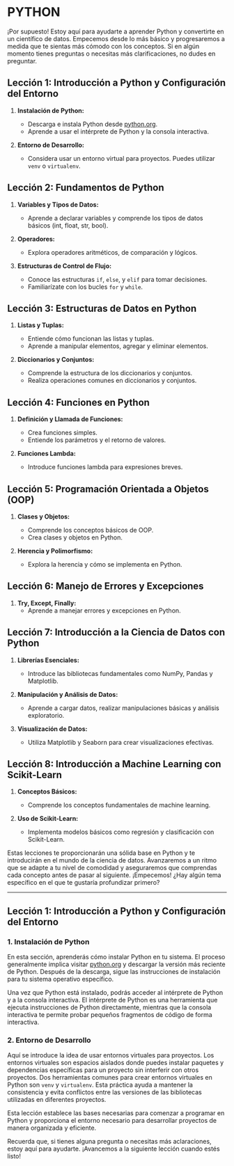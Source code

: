 # PYTHON

¡Por supuesto! Estoy aquí para ayudarte a aprender Python y convertirte en un científico de datos. Empecemos desde lo más básico y progresaremos a medida que te sientas más cómodo con los conceptos. Si en algún momento tienes preguntas o necesitas más clarificaciones, no dudes en preguntar.

## Lección 1: Introducción a Python y Configuración del Entorno

1. **Instalación de Python:**
   - Descarga e instala Python desde [python.org](https://www.python.org/).
   - Aprende a usar el intérprete de Python y la consola interactiva.

2. **Entorno de Desarrollo:**
   - Considera usar un entorno virtual para proyectos. Puedes utilizar `venv` o `virtualenv`.

## Lección 2: Fundamentos de Python

1. **Variables y Tipos de Datos:**
   - Aprende a declarar variables y comprende los tipos de datos básicos (int, float, str, bool).

2. **Operadores:**
   - Explora operadores aritméticos, de comparación y lógicos.

3. **Estructuras de Control de Flujo:**
   - Conoce las estructuras `if`, `else`, y `elif` para tomar decisiones.
   - Familiarízate con los bucles `for` y `while`.

## Lección 3: Estructuras de Datos en Python

1. **Listas y Tuplas:**
   - Entiende cómo funcionan las listas y tuplas.
   - Aprende a manipular elementos, agregar y eliminar elementos.

2. **Diccionarios y Conjuntos:**
   - Comprende la estructura de los diccionarios y conjuntos.
   - Realiza operaciones comunes en diccionarios y conjuntos.

## Lección 4: Funciones en Python

1. **Definición y Llamada de Funciones:**
   - Crea funciones simples.
   - Entiende los parámetros y el retorno de valores.

2. **Funciones Lambda:**
   - Introduce funciones lambda para expresiones breves.

## Lección 5: Programación Orientada a Objetos (OOP)

1. **Clases y Objetos:**
   - Comprende los conceptos básicos de OOP.
   - Crea clases y objetos en Python.

2. **Herencia y Polimorfismo:**
   - Explora la herencia y cómo se implementa en Python.

## Lección 6: Manejo de Errores y Excepciones

1. **Try, Except, Finally:**
   - Aprende a manejar errores y excepciones en Python.

## Lección 7: Introducción a la Ciencia de Datos con Python

1. **Librerías Esenciales:**
   - Introduce las bibliotecas fundamentales como NumPy, Pandas y Matplotlib.

2. **Manipulación y Análisis de Datos:**
   - Aprende a cargar datos, realizar manipulaciones básicas y análisis exploratorio.

3. **Visualización de Datos:**
   - Utiliza Matplotlib y Seaborn para crear visualizaciones efectivas.

## Lección 8: Introducción a Machine Learning con Scikit-Learn

1. **Conceptos Básicos:**
   - Comprende los conceptos fundamentales de machine learning.

2. **Uso de Scikit-Learn:**
   - Implementa modelos básicos como regresión y clasificación con Scikit-Learn.

Estas lecciones te proporcionarán una sólida base en Python y te introducirán en el mundo de la ciencia de datos. Avanzaremos a un ritmo que se adapte a tu nivel de comodidad y aseguraremos que comprendas cada concepto antes de pasar al siguiente. ¡Empecemos! ¿Hay algún tema específico en el que te gustaría profundizar primero?

---

## Lección 1: Introducción a Python y Configuración del Entorno

### 1. Instalación de Python

En esta sección, aprenderás cómo instalar Python en tu sistema. El proceso generalmente implica visitar [python.org](https://www.python.org/) y descargar la versión más reciente de Python. Después de la descarga, sigue las instrucciones de instalación para tu sistema operativo específico.

Una vez que Python está instalado, podrás acceder al intérprete de Python y a la consola interactiva. El intérprete de Python es una herramienta que ejecuta instrucciones de Python directamente, mientras que la consola interactiva te permite probar pequeños fragmentos de código de forma interactiva.

### 2. Entorno de Desarrollo

Aquí se introduce la idea de usar entornos virtuales para proyectos. Los entornos virtuales son espacios aislados donde puedes instalar paquetes y dependencias específicas para un proyecto sin interferir con otros proyectos. Dos herramientas comunes para crear entornos virtuales en Python son `venv` y `virtualenv`. Esta práctica ayuda a mantener la consistencia y evita conflictos entre las versiones de las bibliotecas utilizadas en diferentes proyectos.

Esta lección establece las bases necesarias para comenzar a programar en Python y proporciona el entorno necesario para desarrollar proyectos de manera organizada y eficiente.

Recuerda que, si tienes alguna pregunta o necesitas más aclaraciones, estoy aquí para ayudarte. ¡Avancemos a la siguiente lección cuando estés listo!

